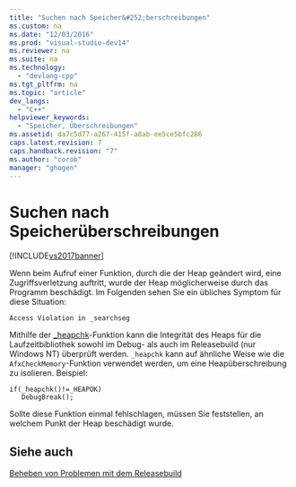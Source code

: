 ```yaml
---
title: "Suchen nach Speicher&#252;berschreibungen"
ms.custom: na
ms.date: "12/03/2016"
ms.prod: "visual-studio-dev14"
ms.reviewer: na
ms.suite: na
ms.technology: 
  - "devlang-cpp"
ms.tgt_pltfrm: na
ms.topic: "article"
dev_langs: 
  - "C++"
helpviewer_keywords: 
  - "Speicher, Überschreibungen"
ms.assetid: da7c5d77-a267-415f-a8ab-ee5ce5bfc286
caps.latest.revision: 7
caps.handback.revision: "7"
ms.author: "corob"
manager: "ghogen"
---
```

# Suchen nach Speicher&#252;berschreibungen
[!INCLUDE[vs2017banner](../../assembler/inline/includes/vs2017banner.md)]

Wenn beim Aufruf einer Funktion, durch die der Heap geändert wird, eine Zugriffsverletzung auftritt, wurde der Heap möglicherweise durch das Programm beschädigt.  Im Folgenden sehen Sie ein übliches Symptom für diese Situation:  
  
```  
Access Violation in _searchseg  
```  
  
 Mithilfe der [\_heapchk](../../c-runtime-library/reference/heapchk.md)\-Funktion kann die Integrität des Heaps für die Laufzeitbibliothek sowohl im Debug\- als auch im Releasebuild \(nur Windows NT\) überprüft werden.  `_heapchk` kann auf ähnliche Weise wie die `AfxCheckMemory`\-Funktion verwendet werden, um eine Heapüberschreibung zu isolieren. Beispiel:  
  
```  
if(_heapchk()!=_HEAPOK)  
   DebugBreak();  
```  
  
 Sollte diese Funktion einmal fehlschlagen, müssen Sie feststellen, an welchem Punkt der Heap beschädigt wurde.  
  
## Siehe auch  
 [Beheben von Problemen mit dem Releasebuild](../../build/reference/fixing-release-build-problems.md)
